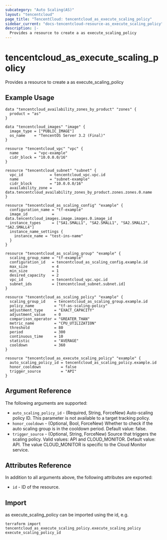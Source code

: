 ```yaml
---
subcategory: "Auto Scaling(AS)"
layout: "tencentcloud"
page_title: "TencentCloud: tencentcloud_as_execute_scaling_policy"
sidebar_current: "docs-tencentcloud-resource-as_execute_scaling_policy"
description: |-
  Provides a resource to create a as execute_scaling_policy
---
```


# tencentcloud_as_execute_scaling_policy

Provides a resource to create a as execute_scaling_policy

## Example Usage

```hcl
data "tencentcloud_availability_zones_by_product" "zones" {
  product = "as"
}

data "tencentcloud_images" "image" {
  image_type = ["PUBLIC_IMAGE"]
  os_name    = "TencentOS Server 3.2 (Final)"
}

resource "tencentcloud_vpc" "vpc" {
  name       = "vpc-example"
  cidr_block = "10.0.0.0/16"
}

resource "tencentcloud_subnet" "subnet" {
  vpc_id            = tencentcloud_vpc.vpc.id
  name              = "subnet-example"
  cidr_block        = "10.0.0.0/16"
  availability_zone = data.tencentcloud_availability_zones_by_product.zones.zones.0.name
}

resource "tencentcloud_as_scaling_config" "example" {
  configuration_name = "tf-example"
  image_id           = data.tencentcloud_images.image.images.0.image_id
  instance_types     = ["SA1.SMALL1", "SA2.SMALL1", "SA2.SMALL2", "SA2.SMALL4"]
  instance_name_settings {
    instance_name = "test-ins-name"
  }
}

resource "tencentcloud_as_scaling_group" "example" {
  scaling_group_name = "tf-example"
  configuration_id   = tencentcloud_as_scaling_config.example.id
  max_size           = 4
  min_size           = 1
  desired_capacity   = 2
  vpc_id             = tencentcloud_vpc.vpc.id
  subnet_ids         = [tencentcloud_subnet.subnet.id]
}

resource "tencentcloud_as_scaling_policy" "example" {
  scaling_group_id    = tencentcloud_as_scaling_group.example.id
  policy_name         = "tf-as-scaling-policy"
  adjustment_type     = "EXACT_CAPACITY"
  adjustment_value    = 0
  comparison_operator = "GREATER_THAN"
  metric_name         = "CPU_UTILIZATION"
  threshold           = 80
  period              = 300
  continuous_time     = 10
  statistic           = "AVERAGE"
  cooldown            = 360
}

resource "tencentcloud_as_execute_scaling_policy" "example" {
  auto_scaling_policy_id = tencentcloud_as_scaling_policy.example.id
  honor_cooldown         = false
  trigger_source         = "API"
}
```

## Argument Reference

The following arguments are supported:

* `auto_scaling_policy_id` - (Required, String, ForceNew) Auto-scaling policy ID. This parameter is not available to a target tracking policy.
* `honor_cooldown` - (Optional, Bool, ForceNew) Whether to check if the auto scaling group is in the cooldown period. Default value: false.
* `trigger_source` - (Optional, String, ForceNew) Source that triggers the scaling policy. Valid values: API and CLOUD_MONITOR. Default value: API. The value CLOUD_MONITOR is specific to the Cloud Monitor service.

## Attributes Reference

In addition to all arguments above, the following attributes are exported:

* `id` - ID of the resource.




## Import

as execute_scaling_policy can be imported using the id, e.g.

```
terraform import tencentcloud_as_execute_scaling_policy.execute_scaling_policy execute_scaling_policy_id
```

